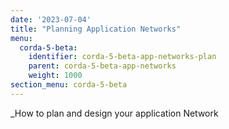 ```yaml
---
date: '2023-07-04'
title: "Planning Application Networks"
menu:
  corda-5-beta:
    identifier: corda-5-beta-app-networks-plan
    parent: corda-5-beta-app-networks
    weight: 1000
section_menu: corda-5-beta
---
```


_How to plan and design your application Network